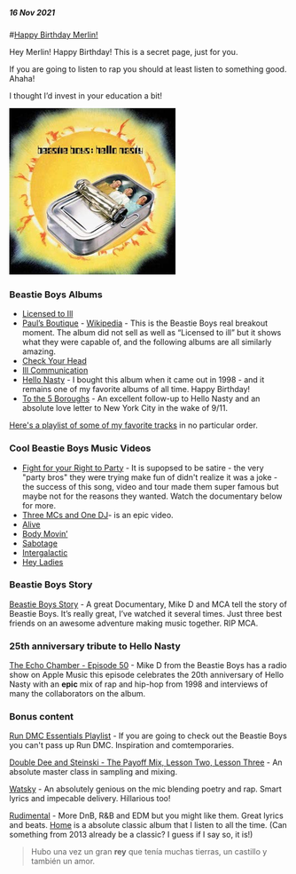 ##### 16 Nov 2021
#[Happy Birthday Merlin!](?p=BeastieBoys)

Hey Merlin!  Happy Birthday!  This is a secret page, just for you. 

If you are going to listen to rap you should at least listen to something good. Ahaha!

I thought I’d invest in your education a bit!

![Hello Nasty](/images/post/2021/beastie_boys_hello_nasty_cover.jpg)

### Beastie Boys Albums ###

* [Licensed to Ill](https://music.apple.com/ca/album/licensed-to-ill/1440912031)
* [Paul’s Boutique](https://music.apple.com/ca/album/pauls-boutique-20th-anniversary-remastered-edition/721276795) - [Wikipedia](https://en.wikipedia.org/wiki/Paul%27s_Boutique) - This is the Beastie Boys real breakout moment.  The album did not sell as well as “Licensed to ill” but it shows what they were capable of, and the following albums are all similarly amazing.
* [Check Your Head](https://music.apple.com/ca/album/check-your-head-deluxe-version-remastered/724303425)
* [Ill Communication](https://music.apple.com/ca/album/ill-communication-deluxe-version-remastered/72489984)
* [Hello Nasty](https://music.apple.com/ca/album/hello-nasty-deluxe/721224205) - I bought this album when it came out in 1998 - and it remains one of my favorite albums of all time.  Happy Birthday!	
* [To the 5 Boroughs](https://music.apple.com/ca/album/to-the-5-boroughs-deluxe-version/1467021108) - An excellent follow-up to Hello Nasty and an absolute love letter to New York City in the wake of 9/11.

[Here's a playlist of some of my favorite tracks](https://music.apple.com/ca/playlist/erics-favorite-beastie-boys-tracks/pl.u-pp6mTom62L) in no particular order.

### Cool Beastie Boys Music Videos ###

* [Fight for your Right to Party](https://www.youtube.com/watch?v=eBShN8qT4lk) - It is supopsed to be satire - the very "party bros" they were trying make fun of didn't realize it was a joke - the success of this song, video and tour made them super famous but maybe not for the reasons they wanted.  Watch the documentary below for more.
* [Three MCs and One DJ](https://youtu.be/XflfiylNNXY)- is an epic video.
* [Alive](https://youtu.be/JkeE2O15RFs)
* [Body Movin’](https://www.youtube.com/watch?v=uvRBUw_Ls2o)
* [Sabotage](https://www.youtube.com/watch?v=z5rRZdiu1UE)
* [Intergalactic](https://www.youtube.com/watch?v=qORYO0atB6g)
* [Hey Ladies](https://www.youtube.com/watch?v=Naf5uJYGoiU)

### Beastie Boys Story ###


[Beastie Boys Story](https://tv.apple.com/ca/movie/beastie-boys-story/umc.cmc.6d0mrskjsusw2jd2d228p88c2) - A great Documentary, Mike D and MCA tell the story of Beastie Boys. It’s really great, I’ve watched it several times.  Just three best friends on an awesome adventure making music together.   RIP MCA. 

### 25th anniversary tribute to Hello Nasty ###


[The Echo Chamber - Episode 50](https://music.apple.com/ca/station/hello-nasty/ra.1412422833) - Mike D from the Beastie Boys has a radio show on Apple Music this episode celebrates the 20th anniversary of Hello Nasty with an **epic** mix of rap and hip-hop from 1998 and interviews of many the collaborators on the album. 

### Bonus content ###


[Run DMC Essentials Playlist](https://music.apple.com/ca/playlist/run-dmc-essentials/pl.a0d7e257f2014d5ebde460c021e1c4f8) - If you are going to check out the Beastie Boys you can't pass up Run DMC.  Inspiration and comtemporaries.


[Double Dee and Steinski - The Payoff Mix, Lesson Two, Lesson Three](https://music.apple.com/ca/album/what-does-it-all-mean-1983-2006-retrospective/279671257) - An absolute master class in sampling and mixing.
 
 
[Watsky](https://music.apple.com/ca/artist/watsky/340587935) - An absolutely genious on the mic blending poetry and rap. Smart lyrics and impecable delivery. Hillarious too!


[Rudimental](https://music.apple.com/ca/playlist/rudimental-essentials/pl.30cee658a239437c87ae495c48871612) - More DnB, R&B and EDM but you might like them. Great lyrics and beats. [Home](https://music.apple.com/ca/album/home-deluxe-edition/666989860) is a absolute classic album that I listen to all the time. (Can something from 2013 already be a classic?  I guess if I say so, it is!)


> Hubo una vez un gran **rey** que tenía muchas tierras, un castillo y también un amor.
 

